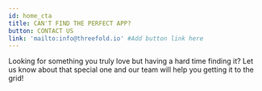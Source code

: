 ```yaml
---
id: home_cta
title: CAN'T FIND THE PERFECT APP?
button: CONTACT US
link: 'mailto:info@threefold.io' #Add button link here
---
```


Looking for something you truly love but having a hard time finding it? Let us know about that special one and our team will help you getting it to the grid!
